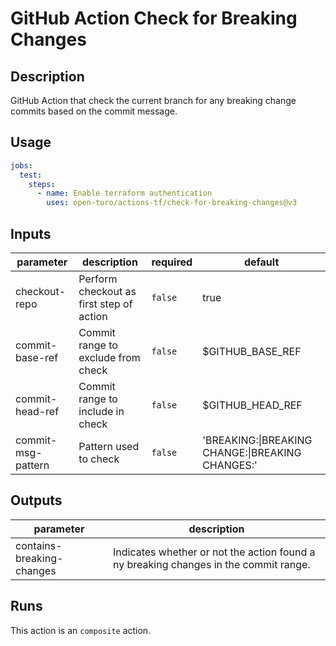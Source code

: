 # GitHub Action Check for Breaking Changes

## Description

GitHub Action that check the current branch for any breaking change commits based on the commit message.

## Usage

```yaml
jobs:
  test:
    steps:
      - name: Enable terraform authentication
        uses: open-turo/actions-tf/check-for-breaking-changes@v3
```

## Inputs

| parameter          | description                              | required | default                                          |
| ------------------ | ---------------------------------------- | -------- | ------------------------------------------------ |
| checkout-repo      | Perform checkout as first step of action | `false`  | true                                             |
| commit-base-ref    | Commit range to exclude from check       | `false`  | $GITHUB_BASE_REF                                 |
| commit-head-ref    | Commit range to include in check         | `false`  | $GITHUB_HEAD_REF                                 |
| commit-msg-pattern | Pattern used to check                    | `false`  | 'BREAKING:\|BREAKING CHANGE:\|BREAKING CHANGES:' |

## Outputs

| parameter                 | description                                                                          |
| ------------------------- | ------------------------------------------------------------------------------------ |
| contains-breaking-changes | Indicates whether or not the action found a ny breaking changes in the commit range. |

## Runs

This action is an `composite` action.
